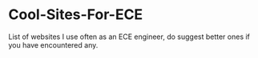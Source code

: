 # Cool-Sites-For-ECE
List of websites I use often as an ECE engineer, do suggest better ones if you have encountered any.
